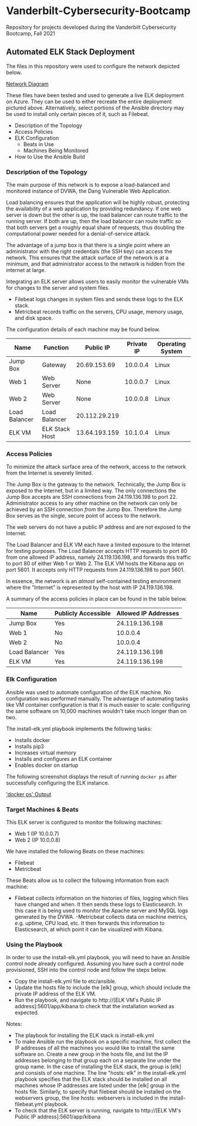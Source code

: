 # Vanderbilt-Cybersecurity-Bootcamp
Repository for projects developed during the Vanderbilt Cybersecurity Bootcamp, Fall 2021
## Automated ELK Stack Deployment

The files in this repository were used to configure the network depicted below.

[Network Diagram](Images/Network-Diagram.png)

These files have been tested and used to generate a live ELK deployment on Azure. They can be used to either recreate the entire deployment pictured above. Alternatively, select portions of the Ansible directory may be used to install only certain pieces of it, such as Filebeat.

- Description of the Topology
- Access Policies
- ELK Configuration
  - Beats in Use
  - Machines Being Monitored
- How to Use the Ansible Build


### Description of the Topology

The main purpose of this network is to expose a load-balanced and monitored instance of DVWA, the Dang Vulnerable Web Application.

Load balancing ensures that the application will be highly robust, protecting the availability of a web application by providing redundancy.  If one web server is down but the other is up, the load balancer can route traffic to the running server.  If both are up, then the load balancer can route traffic so that both servers get a roughly equal share of requests, thus doubling the computational power needed for a denial-of-service attack.

The advantage of a jump box is that there is a single point where an administrator with the right credentials (the SSH key) can access the network.  This ensures that the attack surface of the network is at a minimum, and that administrator access to the network is hidden from the internet at large.

Integrating an ELK server allows users to easily monitor the vulnerable VMs for changes to the server and system files.
- Filebeat logs changes in system files and sends these logs to the ELK stack.
- Metricbeat records traffic on the servers, CPU usage, memory usage, and disk space.

The configuration details of each machine may be found below.

| Name          |    Function    | Public IP     | Private IP | Operating System |
|---------------|----------------|---------------|------------|------------------|
| Jump Box      | Gateway        | 20.69.153.69  | 10.0.0.4   | Linux            |
| Web 1         | Web Server     | None          | 10.0.0.7   | Linux            |
| Web 2         | Web Server     | None          | 10.0.0.8   | Linux            |
| Load Balancer | Load Balancer  | 20.112.29.219 |            |                  |
| ELK VM        | ELK Stack Host | 13.64.193.159 | 10.1.0.4   | Linux            |

### Access Policies

To minimize the attack surface area of the network, access to the network from the Internet is severely limited.

The Jump Box is the gateway to the network.  Technically, the Jump Box is exposed to the Internet, but in a limited way.  The only connections the Jump Box accepts are SSH connections from 24.119.136.198 to port 22.  Administrator access to any other machine on the network can only be achieved by an SSH connection *from* the Jump Box.  Therefore the Jump Box serves as the single, secure point of access to the network.

The web servers do not have a public IP address and are not exposed to the Internet.

The Load Balancer and ELK VM each have a limited exposure to the Internet for testing purposes.  The Load Balancer accepts HTTP requests to port 80 from one allowed IP address, namely 24.119.136.198, and forwards this traffic to port 80 of either Web 1 or Web 2. The ELK VM hosts the Kibana app on port 5601.  It accepts only HTTP requests from 24.119.136.198 to port 5601.

In essence, the network is an *almost* self-contained testing environment where the "Internet" is represented by the host with IP 24.119.136.198.

A summary of the access policies in place can be found in the table below.

|     Name         | Publicly Accessible | Allowed IP Addresses |
|------------------|---------------------|----------------------|
| Jump Box         | Yes                 |   24.119.136.198     |
| Web 1            | No                  |   10.0.0.4           |
| Web 2            | No                  |   10.0.0.4           |
| Load Balancer    | Yes                 |   24.119.136.198     |
| ELK VM           | Yes                 |   24.119.136.198     |

### Elk Configuration

Ansible was used to automate configuration of the ELK machine. No configuration was performed manually.  The advantage of automating tasks like VM container configuration is that it is much easier to scale: configuring the same software on 10,000 machines wouldn't take much longer than on two. 

The install-elk.yml playbook implements the following tasks:
- Installs docker
- Installs pip3 
- Increases virtual memory
- Installs and configures an ELK container
- Enables docker on startup

The following screenshot displays the result of running `docker ps` after successfully configuring the ELK instance.

['docker ps' Output](Images/docker_ps_Output.png)

### Target Machines & Beats
This ELK server is configured to monitor the following machines:
- Web 1 (IP 10.0.0.7)
- Web 2 (IP 10.0.0.8)

We have installed the following Beats on these machines:
- Filebeat
- Metricbeat

These Beats allow us to collect the following information from each machine:
- Filebeat collects information on the histories of files, logging which files have changed and when.  It then sends these logs to Elasticsearch.  In this case it is being used to monitor the Apache server and MySQL logs generated by the DVWA.
-Metricbeat collects data on machine metrics, e.g. uptime, CPU load, etc.  It then forwards this information to Elasticsearch, at which point it can be visualized with Kibana.

### Using the Playbook
In order to use the install-elk.yml playbook, you will need to have an Ansible control node already configured. Assuming you have such a control node provisioned, SSH into the control node and follow the steps below.
- Copy the install-elk.yml file to etc/ansible.
- Update the hosts file to include the [elk] group, which should include the private IP address of the ELK VM.
- Run the playbook, and navigate to http://[ELK VM's Public IP address]:5601/app/kibana to check that the installation worked as expected.

Notes:
- The playbook for installing the ELK stack is install-elk.yml
- To make Ansible run the playbook on a specific machine, first collect the IP addresses of all the machines you would like to install the same software on.  Create a new group in the hosts file, and list the IP addresses belonging to that group each on a separate line under the group name.  In the case of installing the ELK stack, the group is [elk] and consists of one machine.  The line "hosts: elk" in the install-elk.yml playbook specifies that the ELK stack should be installed on all machines whose IP addresses are listed under the [elk] group in the hosts file.  Similarly, to specify that filebeat should be installed on the webservers group, the line hosts: webservers is included in the install-filebeat.yml playbook.
- To check that the ELK server is running, navigate to http://[ELK VM's Public IP address]:5601/app/kibana
